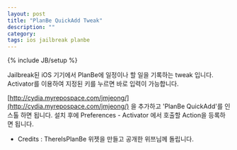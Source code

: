 ```yaml
---
layout: post
title: "PlanBe QuickAdd Tweak"
description: ""
category: 
tags: ios jailbreak planbe
---
```

{% include JB/setup %}

Jailbreak된 iOS 기기에서 PlanBe에 일정이나 할 일을 기록하는 tweak 입니다. Activator를 이용하여 지정된 키를 누르면
바로 입력이 가능합니다.

<!-- more -->

[http://cydia.myrepospace.com/jmjeong/](http://cydia.myrepospace.com/jmjeong/) 을 추가하고 'PlanBe
QuickAdd'를 인스톨 하면 됩니다.  설치 후에 Preferences - Activator 에서 호출할 Action을 등록하면
됩니다.

- Credits : ThereIsPlanBe 위젯을 만들고 공개한 위쯔님께 돌립니다. 
